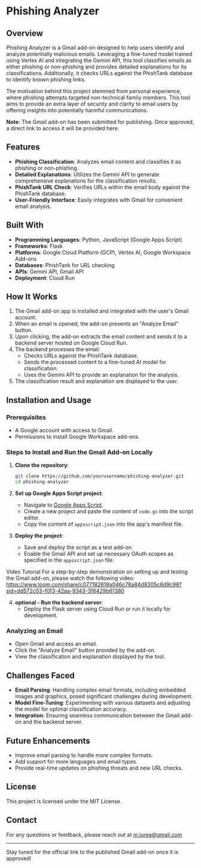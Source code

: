 # Phishing Analyzer 

## Overview
Phishing Analyzer is a Gmail add-on designed to help users identify and analyze potentially malicious emails. Leveraging a fine-tuned model trained using Vertex AI and integrating the Gemini API, this tool classifies emails as either phishing or non-phishing and provides detailed explanations for its classifications. Additionally, it checks URLs against the PhishTank database to identify known phishing links. 

The motivation behind this project stemmed from personal experience, where phishing attempts targeted non-technical family members. This tool aims to provide an extra layer of security and clarity to email users by offering insights into potentially harmful communications.

**Note:** The Gmail add-on has been submitted for publishing. Once approved, a direct link to access it will be provided here.

## Features
- **Phishing Classification**: Analyzes email content and classifies it as phishing or non-phishing.
- **Detailed Explanations**: Utilizes the Gemini API to generate comprehensive explanations for the classification results.
- **PhishTank URL Check**: Verifies URLs within the email body against the PhishTank database.
- **User-Friendly Interface**: Easily integrates with Gmail for convenient email analysis.

## Built With
- **Programming Languages**: Python, JavaScript (Google Apps Script)
- **Frameworks**: Flask
- **Platforms**: Google Cloud Platform (GCP), Vertex AI, Google Workspace Add-ons
- **Databases**: PhishTank for URL checking
- **APIs**: Gemini API, Gmail API
- **Deployment**: Cloud Run

## How It Works
1. The Gmail add-on app is installed and integrated with the user's Gmail account.
2. When an email is opened, the add-on presents an "Analyze Email" button.
3. Upon clicking, the add-on extracts the email content and sends it to a backend server hosted on Google Cloud Run.
4. The backend processes the email:
   - Checks URLs against the PhishTank database.
   - Sends the processed content to a fine-tuned AI model for classification.
   - Uses the Gemini API to provide an explanation for the analysis.
5. The classification result and explanation are displayed to the user.

## Installation and Usage
### Prerequisites
- A Google account with access to Gmail.
- Permissions to install Google Workspace add-ons.

### Steps to Install and Run the Gmail Add-on Locally
1. **Clone the repository**:
   ```bash
   git clone https://github.com/yourusername/phishing-analyzer.git
   cd phishing-analyzer
   ```
2. **Set up Google Apps Script project**:
   - Navigate to [Google Apps Script](https://script.google.com/).
   - Create a new project and paste the content of `code.gs` into the script editor.
   - Copy the content of `appsscript.json` into the app's manifest file.
     
3. **Deploy the project**:
   - Save and deploy the script as a test add-on.
   - Enable the Gmail API and set up necessary OAuth scopes as specified in the `appsscript.json` file.
     
 Video Tutorial
For a step-by-step demonstration on setting up and testing the Gmail add-on, please watch the following video:
https://www.loom.com/share/c077182619a046c78a84d8305c8d9c98?sid=dd572c03-f0f3-42aa-9343-3f6429b61380

4. **optional - Run the backend server**:
   - Deploy the Flask server using Cloud Run or run it locally for development.

### Analyzing an Email
- Open Gmail and access an email.
- Click the "Analyze Email" button provided by the add-on.
- View the classification and explanation displayed by the tool.

## Challenges Faced
- **Email Parsing**: Handling complex email formats, including embedded images and graphics, posed significant challenges during development.
- **Model Fine-Tuning**: Experimenting with various datasets and adjusting the model for optimal classification accuracy.
- **Integration**: Ensuring seamless communication between the Gmail add-on and the backend server.

## Future Enhancements
- Improve email parsing to handle more complex formats.
- Add support for more languages and email types.
- Provide real-time updates on phishing threats and new URL checks.

## License
This project is licensed under the MIT License.

## Contact
For any questions or feedback, please reach out at m.iurea@gmail.com

---
Stay tuned for the official link to the published Gmail add-on once it is approved!

